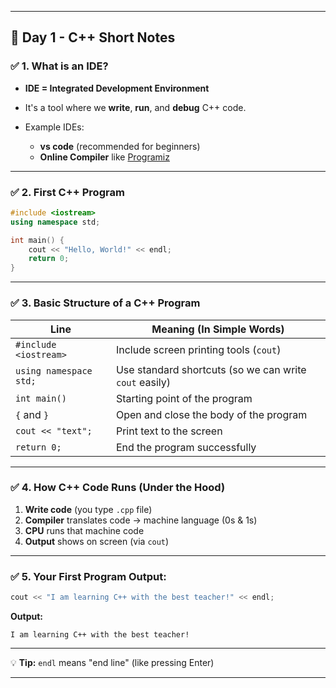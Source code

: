 
---

## 📝 **Day 1 - C++ Short Notes**

### ✅ 1. What is an IDE?

* **IDE = Integrated Development Environment**
* It's a tool where we **write**, **run**, and **debug** C++ code.
* Example IDEs:

  * **vs code** (recommended for beginners)
  * **Online Compiler** like [Programiz](https://www.programiz.com/cpp-programming/online-compiler)

---

### ✅ 2. First C++ Program

```cpp
#include <iostream>
using namespace std;

int main() {
    cout << "Hello, World!" << endl;
    return 0;
}
```

---

### ✅ 3. Basic Structure of a C++ Program

| Line                   | Meaning (In Simple Words)                              |
| ---------------------- | ------------------------------------------------------ |
| `#include <iostream>`  | Include screen printing tools (`cout`)                 |
| `using namespace std;` | Use standard shortcuts (so we can write `cout` easily) |
| `int main()`           | Starting point of the program                          |
| `{` and `}`            | Open and close the body of the program                 |
| `cout << "text";`      | Print text to the screen                               |
| `return 0;`            | End the program successfully                           |

---

### ✅ 4. How C++ Code Runs (Under the Hood)

1. **Write code** (you type `.cpp` file)
2. **Compiler** translates code → machine language (0s & 1s)
3. **CPU** runs that machine code
4. **Output** shows on screen (via `cout`)

---

### ✅ 5. Your First Program Output:

```cpp
cout << "I am learning C++ with the best teacher!" << endl;
```

**Output:**

```
I am learning C++ with the best teacher!
```

---

💡 **Tip:** `endl` means "end line" (like pressing Enter)

---
